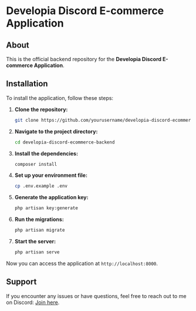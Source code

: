 # Developia Discord E-commerce Application

## About
This is the official backend repository for the **Developia Discord E-commerce Application**. 

## Installation

To install the application, follow these steps:

1. **Clone the repository:**
   ```bash
   git clone https://github.com/yourusername/developia-discord-ecommerce-backend.git
   ```

2. **Navigate to the project directory:**
   ```bash
   cd developia-discord-ecommerce-backend
   ```

3. **Install the dependencies:**
   ```bash
   composer install
   ```

4. **Set up your environment file:**
   ```bash
   cp .env.example .env
   ```

5. **Generate the application key:**
   ```bash
   php artisan key:generate
   ```

6. **Run the migrations:**
   ```bash
   php artisan migrate
   ```

7. **Start the server:**
   ```bash
   php artisan serve
   ```

Now you can access the application at `http://localhost:8000`.

## Support
If you encounter any issues or have questions, feel free to reach out to me on Discord: [Join here](https://discord.com/invite/cwKmsaRFDh).
